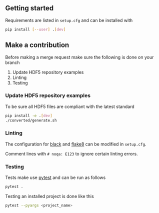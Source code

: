 ## Getting started

Requirements are listed in `setup.cfg` and can be installed with

```bash
pip install [--user] .[dev]
```

## Make a contribution

Before making a merge request make sure the following is done on your branch

1. Update HDF5 repository examples
2. Linting
3. Testing

### Update HDF5 repository examples

To be sure all HDF5 files are compliant with the latest standard

```bash
pip install -e .[dev]
./converted/generate.sh
```

### Linting

The configuration for [black](https://black.readthedocs.io/en/stable/) and [flake8](https://flake8.pycqa.org/en/latest/index.html) can be modified in `setup.cfg`.

Comment lines with `# noqa: E123` to ignore certain linting errors.

### Testing

Tests make use [pytest](https://docs.pytest.org/en/stable/index.html) and can be run as follows

```bash
pytest .
```

Testing an installed project is done like this

```bash
pytest --pyargs <project_name>
```
